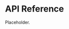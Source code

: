 <!-- SPDX-FileCopyrightText: 2025 The Despair Authors -->
<!-- SPDX-License-Identifier: MIT -->
# API Reference

Placeholder.
